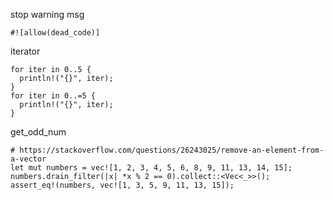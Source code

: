 stop warning msg
```shell
#![allow(dead_code)]
```
iterator
```shell
for iter in 0..5 {
  println!("{}", iter);
}
for iter in 0..=5 {
  println!("{}", iter);
}
```
get_odd_num
```shell
# https://stackoverflow.com/questions/26243025/remove-an-element-from-a-vector
let mut numbers = vec![1, 2, 3, 4, 5, 6, 8, 9, 11, 13, 14, 15];
numbers.drain_filter(|x| *x % 2 == 0).collect::<Vec<_>>();
assert_eq!(numbers, vec![1, 3, 5, 9, 11, 13, 15]);
```